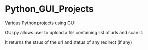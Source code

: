 # Python_GUI_Projects
Various Python projects using GUI


GUI.py allows user to upload a file containing list of urls and scan it.

It returns the staus of the url and status of any redirect (if any)
